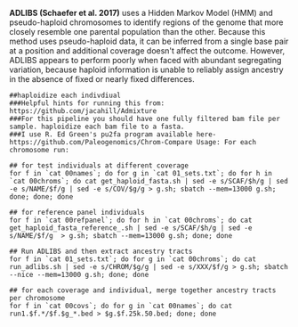 **ADLIBS (Schaefer et al. 2017)** uses a Hidden Markov Model (HMM) and pseudo-haploid chromosomes to identify regions of the genome that more closely resemble one parental population than the other. Because this method uses pseudo-haploid data, it can be inferred from a single base pair at a position and additional coverage doesn't affect the outcome. However, ADLIBS appears to perform poorly when faced with abundant segregating variation, because haploid information is unable to reliably assign ancestry in the absence of fixed or nearly fixed differences. 

```console
##haploidize each indivdiual
###Helpful hints for running this from: https://github.com/jacahill/Admixture
###For this pipeline you should have one fully filtered bam file per sample. haploidize each bam file to a fasta. 
###I use R. Ed Green's pu2fa program available here- https://github.com/Paleogenomics/Chrom-Compare Usage: For each chromosome run:

## for test individuals at different coverage
for f in `cat 00names`; do for g in `cat 01_sets.txt`; do for h in `cat 00chroms`; do cat get_haploid_fasta.sh | sed -e s/SCAF/$h/g | sed -e s/NAME/$f/g | sed -e s/COV/$g/g > g.sh; sbatch --mem=13000 g.sh; done; done; done

## for reference panel individuals
for f in `cat 00refpanel`; do for h in `cat 00chroms`; do cat get_haploid_fasta_reference_.sh | sed -e s/SCAF/$h/g | sed -e s/NAME/$f/g  > g.sh; sbatch --mem=13000 g.sh; done; done

## Run ADLIBS and then extract ancestry tracts
for f in `cat 01_sets.txt`; do for g in `cat 00chroms`; do cat run_adlibs.sh | sed -e s/CHROM/$g/g | sed -e s/XXX/$f/g > g.sh; sbatch --nice --mem=13000 g.sh; done; done 

## for each coverage and individual, merge together ancestry tracts per chromosome
for f in `cat 00covs`; do for g in `cat 00names`; do cat run1.$f.*/$f.$g_*.bed > $g.$f.25k.50.bed; done; done

```
